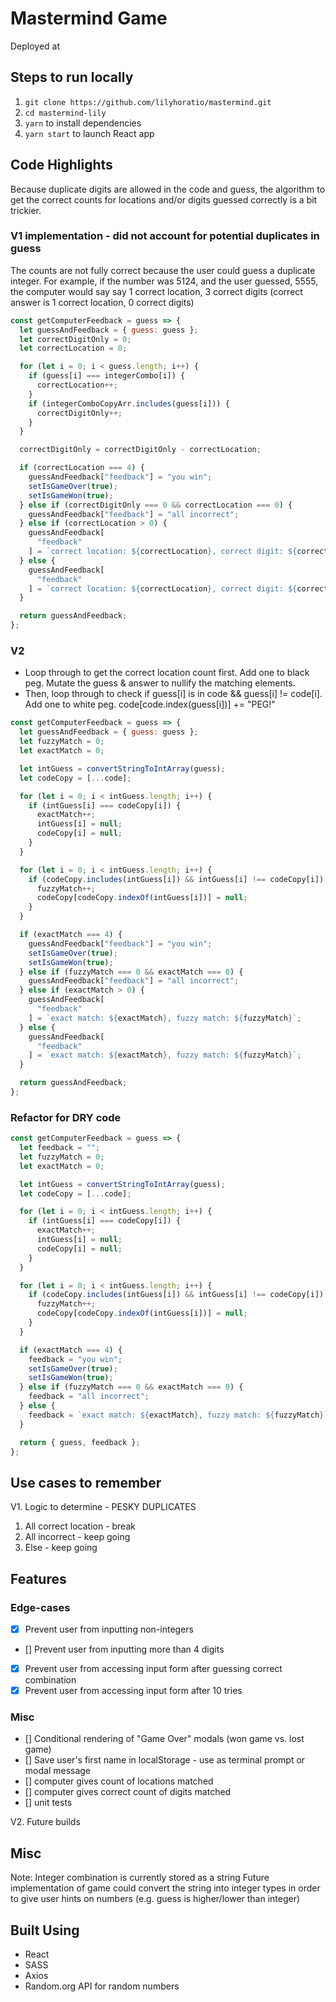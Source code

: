 # Mastermind Game

Deployed at <url>

## Steps to run locally

1. `git clone https://github.com/lilyhoratio/mastermind.git`
2. `cd mastermind-lily`
3. `yarn` to install dependencies
4. `yarn start` to launch React app

## Code Highlights

Because duplicate digits are allowed in the code and guess, the algorithm to get the correct counts for locations and/or digits guessed correctly is a bit trickier.

### V1 implementation - did not account for potential duplicates in guess

The counts are not fully correct because the user could guess a duplicate integer. For example,
if the number was 5124, and the user guessed, 5555, the computer would say say 1 correct location, 3 correct digits (correct answer is 1 correct location, 0 correct digits)

```javascript
const getComputerFeedback = guess => {
  let guessAndFeedback = { guess: guess };
  let correctDigitOnly = 0;
  let correctLocation = 0;

  for (let i = 0; i < guess.length; i++) {
    if (guess[i] === integerCombo[i]) {
      correctLocation++;
    }
    if (integerComboCopyArr.includes(guess[i])) {
      correctDigitOnly++;
    }
  }

  correctDigitOnly = correctDigitOnly - correctLocation;

  if (correctLocation === 4) {
    guessAndFeedback["feedback"] = "you win";
    setIsGameOver(true);
    setIsGameWon(true);
  } else if (correctDigitOnly === 0 && correctLocation === 0) {
    guessAndFeedback["feedback"] = "all incorrect";
  } else if (correctLocation > 0) {
    guessAndFeedback[
      "feedback"
    ] = `correct location: ${correctLocation}, correct digit: ${correctDigitOnly}`;
  } else {
    guessAndFeedback[
      "feedback"
    ] = `correct location: ${correctLocation}, correct digit: ${correctDigitOnly}`;
  }

  return guessAndFeedback;
};
```

### V2

- Loop through to get the correct location count first. Add one to black peg. Mutate the guess & answer to nullify the matching elements.
- Then, loop through to check if guess[i] is in code && guess[i] != code[i]. Add one to white peg. code[code.index(guess[i])] += "PEG!"

```javascript
const getComputerFeedback = guess => {
  let guessAndFeedback = { guess: guess };
  let fuzzyMatch = 0;
  let exactMatch = 0;

  let intGuess = convertStringToIntArray(guess);
  let codeCopy = [...code];

  for (let i = 0; i < intGuess.length; i++) {
    if (intGuess[i] === codeCopy[i]) {
      exactMatch++;
      intGuess[i] = null;
      codeCopy[i] = null;
    }
  }

  for (let i = 0; i < intGuess.length; i++) {
    if (codeCopy.includes(intGuess[i]) && intGuess[i] !== codeCopy[i]) {
      fuzzyMatch++;
      codeCopy[codeCopy.indexOf(intGuess[i])] = null;
    }
  }

  if (exactMatch === 4) {
    guessAndFeedback["feedback"] = "you win";
    setIsGameOver(true);
    setIsGameWon(true);
  } else if (fuzzyMatch === 0 && exactMatch === 0) {
    guessAndFeedback["feedback"] = "all incorrect";
  } else if (exactMatch > 0) {
    guessAndFeedback[
      "feedback"
    ] = `exact match: ${exactMatch}, fuzzy match: ${fuzzyMatch}`;
  } else {
    guessAndFeedback[
      "feedback"
    ] = `exact match: ${exactMatch}, fuzzy match: ${fuzzyMatch}`;
  }

  return guessAndFeedback;
};
```

### Refactor for DRY code

```js
const getComputerFeedback = guess => {
  let feedback = "";
  let fuzzyMatch = 0;
  let exactMatch = 0;

  let intGuess = convertStringToIntArray(guess);
  let codeCopy = [...code];

  for (let i = 0; i < intGuess.length; i++) {
    if (intGuess[i] === codeCopy[i]) {
      exactMatch++;
      intGuess[i] = null;
      codeCopy[i] = null;
    }
  }

  for (let i = 0; i < intGuess.length; i++) {
    if (codeCopy.includes(intGuess[i]) && intGuess[i] !== codeCopy[i]) {
      fuzzyMatch++;
      codeCopy[codeCopy.indexOf(intGuess[i])] = null;
    }
  }

  if (exactMatch === 4) {
    feedback = "you win";
    setIsGameOver(true);
    setIsGameWon(true);
  } else if (fuzzyMatch === 0 && exactMatch === 0) {
    feedback = "all incorrect";
  } else {
    feedback = `exact match: ${exactMatch}, fuzzy match: ${fuzzyMatch}`;
  }

  return { guess, feedback };
};
```

## Use cases to remember

V1. Logic to determine - PESKY DUPLICATES

1. All correct location - break
2. All incorrect - keep going
3. Else - keep going

## Features

### Edge-cases

- [x] Prevent user from inputting non-integers
- [] Prevent user from inputting more than 4 digits
- [x] Prevent user from accessing input form after guessing correct combination
- [x] Prevent user from accessing input form after 10 tries

### Misc

- [] Conditional rendering of "Game Over" modals (won game vs. lost game)
- [] Save user's first name in localStorage - use as terminal prompt or modal message
- [] computer gives count of locations matched
- [] computer gives correct count of digits matched
- [] unit tests

V2. Future builds

## Misc

Note: Integer combination is currently stored as a string
Future implementation of game could convert the string into integer types in order to
give user hints on numbers (e.g. guess is higher/lower than integer)

## Built Using

- React
- SASS
- Axios
- Random.org API for random numbers
